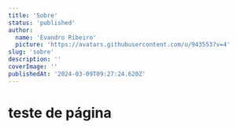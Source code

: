 ```yaml
---
title: 'Sobre'
status: 'published'
author:
  name: 'Evandro Ribeiro'
  picture: 'https://avatars.githubusercontent.com/u/943553?v=4'
slug: 'sobre'
description: ''
coverImage: ''
publishedAt: '2024-03-09T09:27:24.620Z'
---
```


# teste de página